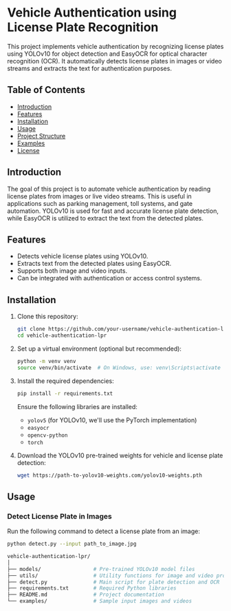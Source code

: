 # Vehicle Authentication using License Plate Recognition

This project implements vehicle authentication by recognizing license plates using YOLOv10 for object detection and EasyOCR for optical character recognition (OCR). It automatically detects license plates in images or video streams and extracts the text for authentication purposes.

## Table of Contents
- [Introduction](#introduction)
- [Features](#features)
- [Installation](#installation)
- [Usage](#usage)
- [Project Structure](#project-structure)
- [Examples](#examples)
- [License](#license)

## Introduction
The goal of this project is to automate vehicle authentication by reading license plates from images or live video streams. This is useful in applications such as parking management, toll systems, and gate automation. YOLOv10 is used for fast and accurate license plate detection, while EasyOCR is utilized to extract the text from the detected plates.

## Features
- Detects vehicle license plates using YOLOv10.
- Extracts text from the detected plates using EasyOCR.
- Supports both image and video inputs.
- Can be integrated with authentication or access control systems.

## Installation

1. Clone this repository:

    ```bash
    git clone https://github.com/your-username/vehicle-authentication-lpr.git
    cd vehicle-authentication-lpr
    ```

2. Set up a virtual environment (optional but recommended):

    ```bash
    python -m venv venv
    source venv/bin/activate  # On Windows, use: venv\Scripts\activate
    ```

3. Install the required dependencies:

    ```bash
    pip install -r requirements.txt
    ```

    Ensure the following libraries are installed:
    - `yolov5` (for YOLOv10, we'll use the PyTorch implementation)
    - `easyocr`
    - `opencv-python`
    - `torch`

4. Download the YOLOv10 pre-trained weights for vehicle and license plate detection:

    ```bash
    wget https://path-to-yolov10-weights.com/yolov10-weights.pth
    ```

## Usage

### Detect License Plate in Images

Run the following command to detect a license plate from an image:

```bash
python detect.py --input path_to_image.jpg

vehicle-authentication-lpr/
│
├── models/                 # Pre-trained YOLOv10 model files
├── utils/                  # Utility functions for image and video processing
├── detect.py               # Main script for plate detection and OCR
├── requirements.txt        # Required Python libraries
├── README.md               # Project documentation
└── examples/               # Sample input images and videos
